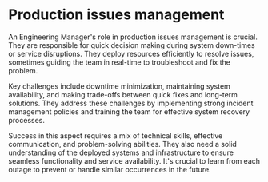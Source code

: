 # Production issues management

An Engineering Manager's role in production issues management is crucial. They are responsible for quick decision making during system down-times or service disruptions. They deploy resources efficiently to resolve issues, sometimes guiding the team in real-time to troubleshoot and fix the problem.

Key challenges include downtime minimization, maintaining system availability, and making trade-offs between quick fixes and long-term solutions. They address these challenges by implementing strong incident management policies and training the team for effective system recovery processes.

Success in this aspect requires a mix of technical skills, effective communication, and problem-solving abilities. They also need a solid understanding of the deployed systems and infrastructure to ensure seamless functionality and service availability. It's crucial to learn from each outage to prevent or handle similar occurrences in the future.